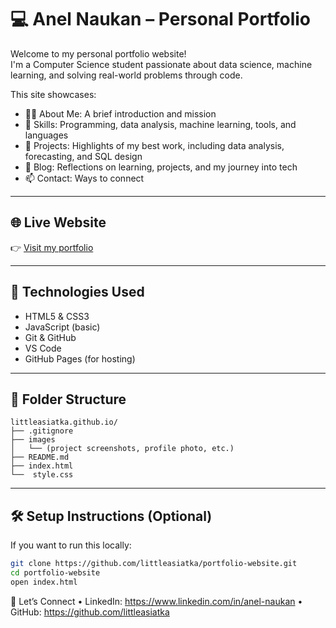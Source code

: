 # 💻 Anel Naukan – Personal Portfolio
Welcome to my personal portfolio website!  
I'm a Computer Science student passionate about data science, machine learning, and solving real-world problems through code.

This site showcases:
- 👩‍💼 About Me: A brief introduction and mission
- 🧠 Skills: Programming, data analysis, machine learning, tools, and languages
- 📂 Projects: Highlights of my best work, including data analysis, forecasting, and SQL design
- 📝 Blog: Reflections on learning, projects, and my journey into tech
- 📫 Contact: Ways to connect

---

## 🌐 Live Website
👉 [Visit my portfolio](https://littleasiatka.github.io/)

---

## 🚀 Technologies Used
- HTML5 & CSS3
- JavaScript (basic)
- Git & GitHub
- VS Code
- GitHub Pages (for hosting)

---

## 📁 Folder Structure ##
```
littleasiatka.github.io/
├── .gitignore
├── images
│ 	└── (project screenshots, profile photo, etc.)
├── README.md
├── index.html
└──  style.css
```
---

## 🛠️ Setup Instructions (Optional)
If you want to run this locally:

```bash
git clone https://github.com/littleasiatka/portfolio-website.git
cd portfolio-website
open index.html
```

🔗 Let’s Connect
	•	LinkedIn: https://www.linkedin.com/in/anel-naukan
	•	GitHub: https://github.com/littleasiatka

